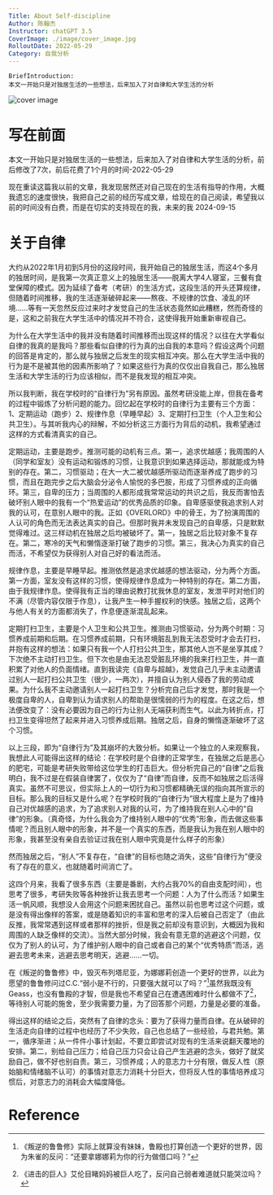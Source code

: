 ```yaml
---
Title: About Self-discipline
Author: 陈翰杰
Instructor: chatGPT 3.5
CoverImage: ./image/cover_image.jpg
RolloutDate: 2022-05-29
Category: 自我分析
---
```


```
BriefIntroduction: 
本文一开始只是对独居生活的一些想法，后来加入了对自律和大学生活的分析
```

<!-- split -->

![cover image](./image/cover_image.jpeg)

# 写在前面

本文一开始只是对独居生活的一些想法，后来加入了对自律和大学生活的分析，前后修改了7次，前后花费了1个月的时间-2022-05-29

现在重读这篇我以前的文章，我发现居然还对自己现在的生活有指导的作用，大概我遗忘的速度很快，我把自己之前的经历写成文章，给现在的自己阅读，希望我以前的时间没有白费，而是在切实的支持现在的我，未来的我 2024-09-15

# 关于自律

大约从2022年1月初到5月份的这段时间，我开始自己的独居生活，而这4个多月的独居时间，是我第一次真正意义上的独居生活——脱离大学4人寝室，三餐有食堂保障的模式。因为延续了备考（考研）的生活方式，这段生活的开头还算规律，但随着时间推移，我的生活逐渐破碎起来——熬夜、不规律的饮食、凌乱的环境……等有一天忽然反应过来时才发觉自己的生活状态竟然如此糟糕，然而奇怪的是，这和之前我在大学生活中的情况并不符合，这使得我开始重新审视自己。

为什么在大学生活中的我并没有随着时间推移而出现这样的情况？以往在大学看似自律的我真的是我吗？那些看似自律的行为真的出自我的本意吗？假设这两个问题的回答是肯定的，那么就与独居之后发生的现实相互冲突。那么在大学生活中我的行为是不是被其他的因素所影响了？如果这些行为真的仅仅出自我自己，那么独居生活和大学生活的行为应该相似，而不是我发现的相互冲突。

所以我判断，我在学校时的“自律行为”另有原因。虽然考研没能上岸，但我在备考的过程中锻炼了分析问题的能力。回忆起在学校时的自律行为主要有三个方面：1、定期运动（跑步）2、规律作息（早睡早起）3、定期打扫卫生（个人卫生和公共卫生）。与其听我内心的辩解，不如分析这三方面行为背后的动机，我希望通过这样的方式看清真实的自己。

定期运动，主要是跑步。推测可能的动机有三点。第一，追求优越感；我周围的人（同学和室友）没有运动和锻炼的习惯，让我意识到如果选择运动，那就能成为特别的存在。第二，习惯驱动；在大一大二被优越感所驱动而逐渐养成了跑步的习惯，而且在跑完步之后大脑会分泌令人愉悦的多巴胺，形成了习惯养成的正向循环。第三，自卑的压力；当周围的人都形成我常常运动的共识之后，我反而害怕去破坏别人眼中的我有一个“热爱运动”的优秀品质的印象。自卑感驱使我追求别人对我的认可，在意别人眼中的我。正如《OVERLORD》中的骨王，为了扮演周围的人认可的角色而无法表达真实的自己。但那时我并未发现自己的自卑感，只是默默觉得难过。这三样动机在独居之后均被破坏了。第一，独居之后比较对象不复存在。第二，寒冷的天气和懒惰逐渐打破了跑步的习惯。第三，我决心为真实的自己而活，不希望仅为获得别人对自己好的看法而活。

规律作息，主要是早睡早起。推测依然是追求优越感的想法驱动，分为两个方面。第一方面，室友没有这样的习惯，使得规律作息成为一种特别的存在。第二方面，由于我规律作息。使得我有正当的理由说教打扰我休息的室友，发泄平时对他们的不满（尽管内容仅限于作息），让我产生一种手握权利的快感。独居之后，这两个与他人有关的方面都消失了，作息便逐渐混乱起来。

定期打扫卫生，主要是个人卫生和公共卫生。推测由习惯驱动，分为两个时期：习惯养成前期和后期。在习惯养成前期，只有环境脏乱到我无法忍受时才会去打扫，并抱有这样的想法：如果只有我一个人打扫公共卫生，那其他人岂不是坐享其成？下次绝不主动打扫卫生。但下次也是由无法忍受脏乱环境的我来打扫卫生，并一直积累了对他人的负面情绪。直到我读完《自卑与超越》，发觉自己几乎未主动邀请过别人一起打扫公共卫生（很少，一两次），并擅自认为别人侵吞了我的劳动成果。为什么我不主动邀请别人一起打扫卫生？分析完自己后才发觉，那时我是一个极度自卑的人，自卑到认为请求别人的帮助是很懦弱的行为的程度。在这之后，想法便改变了：没有必要因为自己的行为让别人无端获利而生气。以此为转折点，打扫卫生变得坦然了起来并进入习惯养成后期。独居之后，自身的懒惰逐渐破坏了这个习惯。

以上三段，即为“自律行为”及其崩坏的大致分析。如果让一个独立的人来观察我，我想此人可能得出这样的结论：在学校时是个自律的正常学生，在独居之后是恶心的肥宅，可能是考研失败带给这位学生的打击巨大。但分析完自己的“自律”之后我明白，我不过是在假装自律罢了，仅仅为了“自律”而自律，反而不如独居之后活得真实。虽然不可思议，但实际上人的一切行为和习惯都精确无误的指向其所宣示的目标。那么我的目标又是什么呢？在学校时我的“自律行为”很大程度上是为了维持自己对优越感的追求，为了追求别人对我的认可，为了维持我在别人心中的“自律”的形象。（真奇怪，为什么我会为了维持别人眼中的“优秀”形象，而去做这些事情呢？而且别人眼中的形象，并不是一个真实的东西，而是我认为我在别人眼中的形象，我甚至没有亲自去验证过我在别人眼中究竟是什么样子的形象）

然而独居之后，“别人”不复存在，“自律”的目标也随之消失，这些“自律行为”便没有了存在的意义，也就随着时间消亡了。

这四个月来，我看了很多东西（主要是番剧，大约占我70%的自由支配时间），也思考了很多，考研失败等各种挫折让我去思考一个问题：人为了什么而活？如果生活一帆风顺，我想没人会用这个问题来困扰自己。虽然以前也思考过这个问题，或是没有得出像样的答案，或是随着知识的丰富和思考的深入后被自己否定了（由此反推，我常常遇到这样或者那样的挫折，但是我之前却没有意识到，大概因为我和周围的人缺乏像样的交流）。当然大部分时候，我会有意无意的逃避这个问题，仅仅为了别人的认可，为了维护别人眼中的自己或者自己的某个“优秀特质”而活，逃避去思考未来，逃避去思考明天，逃避……一切。

在《叛逆的鲁鲁修》中，毁灭布列塔尼亚，为娜娜莉创造一个更好的世界，以此为愿望的鲁鲁修问过C.C.“弱小是不行的，只要强大就可以了吗？”[^Code Geass]虽然我既没有Geass，也没有鲁殿的才智，但是我也不希望自己在遭遇困难时什么都做不了[^Attack On Titan]，等待别人可能的施舍，至少我需要力量，为了回答那个问题，力量是必要的准备。

得出这样的结论之后，突然有了自律的念头：要为了获得力量而自律。在从破碎的生活走向自律的过程中也经历了不少失败，自己也总结了一些经验，与君共勉。第一，循序渐进；从一件件小事计划起，不要立即尝试对现有的生活来说翻天覆地的安排。第二，别给自己压力；给自己压力只会让自己产生逃避的念头，做好了就奖励自己，做不好也别自责。第三，习惯养成；人的意志力十分有限，做反人性（原始脑和情绪脑不认可）的事情对意志力消耗十分巨大，但将反人性的事情培养成习惯后，对意志力的消耗会大幅度降低。

# Reference

[^Code Geass]: 《叛逆的鲁鲁修》实际上就算没有妹妹，鲁殿也打算创造一个更好的世界，因为朱雀的反问：“还要拿娜娜莉为你的行为做借口吗？”
[^Attack On Titan]: 《进击的巨人》艾伦目睹妈妈被巨人吃了，反问自己弱者难道就只能哭泣吗？

